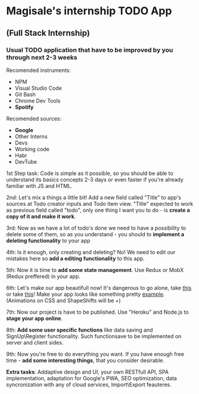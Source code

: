 # Magisale's internship TODO App
## (Full Stack Internship)
### Usual TODO application that have to be improved by you through next 2-3 weeks

Recomended instruments: 
 * NPM
 * Visual Studio Code
 * Git Bash
 * Chrome Dev Tools
 * __Spotify__
 
 Recomended sources:
 * **Google**
 * Other Interns
 * Devs
 * Working code
 * Habr
 * DevTube
 
1st Step task: Code is simple as it possible, so you should be able to understand its basics concepts 2-3 days or even faster if you're already familiar with JS and HTML.

2nd: Let's mix a things a little bit! Add a new field called "Title" to app's sources at Todo creator inputs and Todo item view.
"Title" expected to work as previous field called "todo", only one thing I want you to do - is **create a copy of it and make it work**.

3rd: Now as we have a lot of todo's done we need to have a possibility to delete some of them, so as you understand - you should to 
**implement a deleting functionality** to your app

4th: Is it enough, only creating and deleting? No! We need to edit our mistakes here so **add a editing functionality** to this app.

5th: Now it is time to **add some state management**. Use Redux or MobX (Redux preffered) in your app.

6th: Let's make our app beautifull now! It's dangerous to go alone, take [this](https://material-ui.com/) or take [this](https://github.com/styled-components/styled-components)! Make your app looks like
something pretty [example](https://web.archive.org/web/20000510151720/http://www.yandex.ru:80/). (Animations on CSS and ShapeShifts will be +)

7th: Now our project is have to be published. Use "Heroku" and Node.js to **stage your app online**.

8th: **Add some user specific functions** like data saving and SignUp\Register functionality. Such functionsave to be implemented 
on server and client sides.

9th: Now you're free to do everything you want. If you have enough free time - **add some interesting things**, that you consider desirable.

**Extra tasks**: Addaptive design and UI, your own RESTfull API, SPA implementation, adaptation for Google's PWA, SEO optimization,
data syncronization with any of cloud services, Import\Export feauteres.
